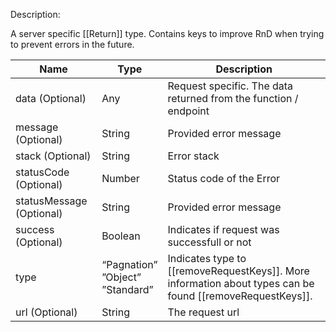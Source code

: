 Description:

A server specific [[Return]] type. Contains keys to improve RnD when trying to prevent errors in the future.

  

|Name|Type|Description|
|---|---|---|
|data (Optional)|Any|Request specific. The data returned from the function / endpoint|
|message (Optional)|String|Provided error message|
|stack (Optional)|String|Error stack|
|statusCode (Optional)|Number|Status code of the Error|
|statusMessage (Optional)|String|Provided error message|
|success (Optional)|Boolean|Indicates if request was successfull or not|
|type|“Pagnation”  <br>”Object”  <br>”Standard”|Indicates type to [[removeRequestKeys]]. More information about types can be found [[removeRequestKeys]].|
|url (Optional)|String|The request url|